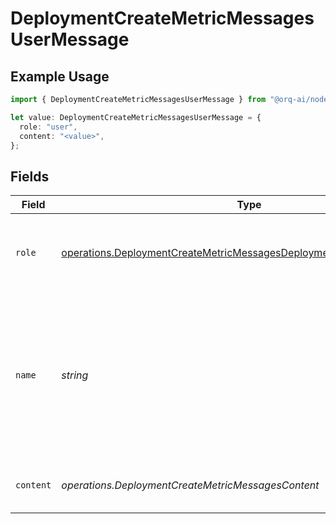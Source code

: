 # DeploymentCreateMetricMessagesUserMessage

## Example Usage

```typescript
import { DeploymentCreateMetricMessagesUserMessage } from "@orq-ai/node/models/operations";

let value: DeploymentCreateMetricMessagesUserMessage = {
  role: "user",
  content: "<value>",
};
```

## Fields

| Field                                                                                                                                                            | Type                                                                                                                                                             | Required                                                                                                                                                         | Description                                                                                                                                                      |
| ---------------------------------------------------------------------------------------------------------------------------------------------------------------- | ---------------------------------------------------------------------------------------------------------------------------------------------------------------- | ---------------------------------------------------------------------------------------------------------------------------------------------------------------- | ---------------------------------------------------------------------------------------------------------------------------------------------------------------- |
| `role`                                                                                                                                                           | [operations.DeploymentCreateMetricMessagesDeploymentsMetricsRequestRole](../../models/operations/deploymentcreatemetricmessagesdeploymentsmetricsrequestrole.md) | :heavy_check_mark:                                                                                                                                               | The role of the messages author, in this case `user`.                                                                                                            |
| `name`                                                                                                                                                           | *string*                                                                                                                                                         | :heavy_minus_sign:                                                                                                                                               | An optional name for the participant. Provides the model information to differentiate between participants of the same role.                                     |
| `content`                                                                                                                                                        | *operations.DeploymentCreateMetricMessagesContent*                                                                                                               | :heavy_check_mark:                                                                                                                                               | The contents of the user message.                                                                                                                                |
